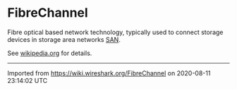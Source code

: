 # FibreChannel

Fibre optical based network technology, typically used to connect storage devices in storage area networks [SAN](/SAN).

See [wikipedia.org](http://en.wikipedia.org/wiki/Fibre_Channel) for details.

---

Imported from https://wiki.wireshark.org/FibreChannel on 2020-08-11 23:14:02 UTC
